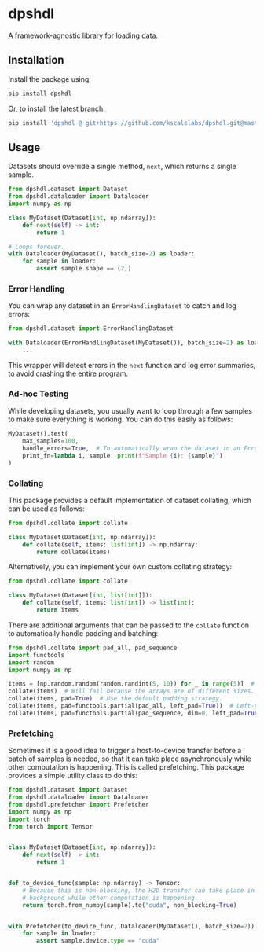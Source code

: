 # dpshdl

A framework-agnostic library for loading data.

## Installation

Install the package using:

```bash
pip install dpshdl
```

Or, to install the latest branch:

```bash
pip install 'dpshdl @ git+https://github.com/kscalelabs/dpshdl.git@master'
```

## Usage

Datasets should override a single method, `next`, which returns a single sample.

```python
from dpshdl.dataset import Dataset
from dpshdl.dataloader import Dataloader
import numpy as np

class MyDataset(Dataset[int, np.ndarray]):
    def next(self) -> int:
        return 1

# Loops forever.
with Dataloader(MyDataset(), batch_size=2) as loader:
    for sample in loader:
        assert sample.shape == (2,)
```

### Error Handling

You can wrap any dataset in an `ErrorHandlingDataset` to catch and log errors:

```python
from dpshdl.dataset import ErrorHandlingDataset

with Dataloader(ErrorHandlingDataset(MyDataset()), batch_size=2) as loader:
    ...
```

This wrapper will detect errors in the `next` function and log error summaries, to avoid crashing the entire program.

### Ad-hoc Testing

While developing datasets, you usually want to loop through a few samples to make sure everything is working. You can do this easily as follows:

```python
MyDataset().test(
    max_samples=100,
    handle_errors=True,  # To automatically wrap the dataset in an ErrorHandlingDataset.
    print_fn=lambda i, sample: print(f"Sample {i}: {sample}")
)
```

### Collating

This package provides a default implementation of dataset collating, which can be used as follows:

```python
from dpshdl.collate import collate

class MyDataset(Dataset[int, np.ndarray]):
    def collate(self, items: list[int]) -> np.ndarray:
        return collate(items)
```

Alternatively, you can implement your own custom collating strategy:

```python
from dpshdl.collate import collate

class MyDataset(Dataset[int, list[int]]):
    def collate(self, items: list[int]) -> list[int]:
        return items
```

There are additional arguments that can be passed to the `collate` function to automatically handle padding and batching:

```python
from dpshdl.collate import pad_all, pad_sequence
import functools
import random
import numpy as np

items = [np.random.random(random.randint(5, 10)) for _ in range(5)]  # Randomly sized arrays.
collate(items)  # Will fail because the arrays are of different sizes.
collate(items, pad=True)  # Use the default padding strategy.
collate(items, pad=functools.partial(pad_all, left_pad=True))  # Left-padding.
collate(items, pad=functools.partial(pad_sequence, dim=0, left_pad=True))  # Pads a specific dimension.
```

### Prefetching

Sometimes it is a good idea to trigger a host-to-device transfer before a batch of samples is needed, so that it can take place asynchronously while other computation is happening. This is called prefetching. This package provides a simple utility class to do this:

```python
from dpshdl.dataset import Dataset
from dpshdl.dataloader import Dataloader
from dpshdl.prefetcher import Prefetcher
import numpy as np
import torch
from torch import Tensor


class MyDataset(Dataset[int, np.ndarray]):
    def next(self) -> int:
        return 1


def to_device_func(sample: np.ndarray) -> Tensor:
    # Because this is non-blocking, the H2D transfer can take place in the
    # background while other computation is happening.
    return torch.from_numpy(sample).to("cuda", non_blocking=True)


with Prefetcher(to_device_func, Dataloader(MyDataset(), batch_size=2)) as loader:
    for sample in loader:
        assert sample.device.type == "cuda"
```
